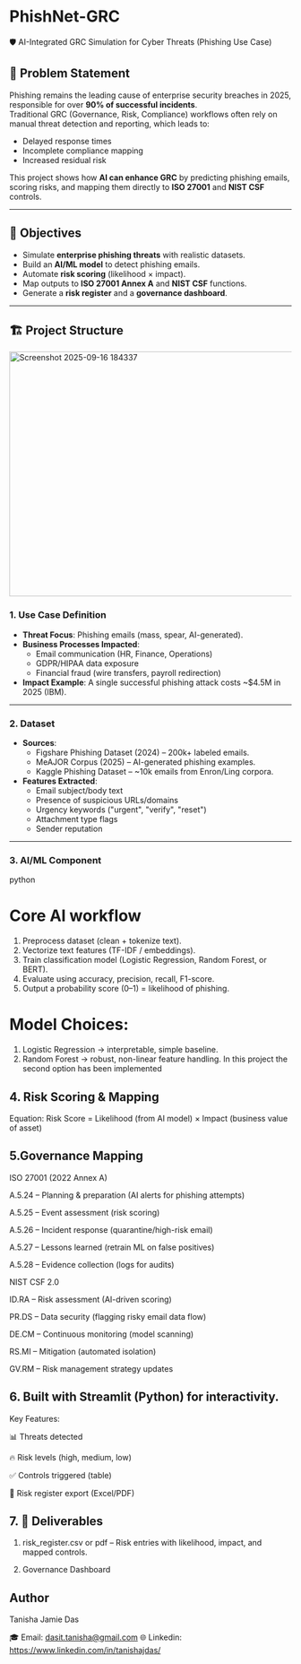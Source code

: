 
# PhishNet-GRC
🛡️ AI-Integrated GRC Simulation for Cyber Threats (Phishing Use Case)

## 📌 Problem Statement
Phishing remains the leading cause of enterprise security breaches in 2025, responsible for over **90% of successful incidents**.  
Traditional GRC (Governance, Risk, Compliance) workflows often rely on manual threat detection and reporting, which leads to:
- Delayed response times
- Incomplete compliance mapping
- Increased residual risk

This project shows how **AI can enhance GRC** by predicting phishing emails, scoring risks, and mapping them directly to **ISO 27001** and **NIST CSF** controls.

---

## 🎯 Objectives
- Simulate **enterprise phishing threats** with realistic datasets.  
- Build an **AI/ML model** to detect phishing emails.  
- Automate **risk scoring** (likelihood × impact).  
- Map outputs to **ISO 27001 Annex A** and **NIST CSF** functions.  
- Generate a **risk register** and a **governance dashboard**.  

---

## 🏗️ Project Structure

<img width="776" height="437" alt="Screenshot 2025-09-16 184337" src="https://github.com/user-attachments/assets/a93976e5-b5df-44f4-a9ee-3daa1f53d845" />

### 1. Use Case Definition
- **Threat Focus**: Phishing emails (mass, spear, AI-generated).  
- **Business Processes Impacted**:  
  - Email communication (HR, Finance, Operations)  
  - GDPR/HIPAA data exposure  
  - Financial fraud (wire transfers, payroll redirection)  
- **Impact Example**: A single successful phishing attack costs ~$4.5M in 2025 (IBM).  

---

### 2. Dataset
- **Sources**:  
  - Figshare Phishing Dataset (2024) – 200k+ labeled emails.  
  - MeAJOR Corpus (2025) – AI-generated phishing examples.  
  - Kaggle Phishing Dataset – ~10k emails from Enron/Ling corpora.  
- **Features Extracted**:
  - Email subject/body text  
  - Presence of suspicious URLs/domains  
  - Urgency keywords ("urgent", "verify", "reset")  
  - Attachment type flags  
  - Sender reputation  

---

### 3. AI/ML Component
python
# Core AI workflow
1. Preprocess dataset (clean + tokenize text).
2. Vectorize text features (TF-IDF / embeddings).
3. Train classification model (Logistic Regression, Random Forest, or BERT).
4. Evaluate using accuracy, precision, recall, F1-score.
5. Output a probability score (0–1) = likelihood of phishing.

# Model Choices:
1. Logistic Regression → interpretable, simple baseline.
2. Random Forest → robust, non-linear feature handling.
In this project the second option has been implemented

## 4. Risk Scoring & Mapping
Equation:
Risk Score = Likelihood (from AI model) × Impact (business value of asset)

## 5.Governance Mapping
ISO 27001 (2022 Annex A)

A.5.24 – Planning & preparation (AI alerts for phishing attempts)

A.5.25 – Event assessment (risk scoring)

A.5.26 – Incident response (quarantine/high-risk email)

A.5.27 – Lessons learned (retrain ML on false positives)

A.5.28 – Evidence collection (logs for audits)

NIST CSF 2.0

ID.RA – Risk assessment (AI-driven scoring)

PR.DS – Data security (flagging risky email data flow)

DE.CM – Continuous monitoring (model scanning)

RS.MI – Mitigation (automated isolation)

GV.RM – Risk management strategy updates

## 6. Built with Streamlit (Python) for interactivity.

Key Features:

  📊 Threats detected 

  🔥 Risk levels (high, medium, low)

  ✅ Controls triggered (table)

  📁 Risk register export (Excel/PDF) 

## 7. 📂 Deliverables

1. risk_register.csv or pdf – Risk entries with likelihood, impact, and mapped controls.

2. Governance Dashboard 



## Author

Tanisha Jamie Das

🎓 Email: dasit.tanisha@gmail.com 
🌐 Linkedin: https://www.linkedin.com/in/tanishajdas/
